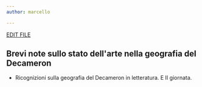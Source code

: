 ```yaml
---
author: marcello

---
```


[EDIT FILE](https://github.com/olablit2/geoBoccaccio/edit/master/docs/2018-article/20-chapter1.md)


## Brevi note sullo stato dell'arte nella geografia del Decameron


* Ricognizioni sulla geografia del Decameron in letteratura. E II giornata.
